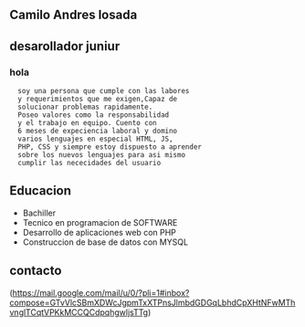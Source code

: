   ## Camilo Andres losada 

  ## desarollador juniur 

  ### hola 
  
      soy una persona que cumple con las labores 
      y requerimientos que me exigen,Capaz de 
      solucionar problemas rapidamente.
      Poseo valores como la responsabilidad
      y el trabajo en equipo. Cuento con 
      6 meses de expeciencia laboral y domino
      varios lenguajes en especial HTML, JS,
      PHP, CSS y siempre estoy dispuesto a aprender
      sobre los nuevos lenguajes para asi mismo
      cumplir las nececidades del usuario 
       
  ## Educacion 
  
  + Bachiller
  + Tecnico en programacion de SOFTWARE
  + Desarrollo de aplicaciones web con PHP
  + Construccion de base de datos con MYSQL

## contacto

  (https://mail.google.com/mail/u/0/?pli=1#inbox?compose=GTvVlcSBmXDWcJgpmTxXTPnsJlmbdGDGqLbhdCpXHtNFwMThvnglTCqtVPKkMCCQCdpqhgwljsTTg)

      


